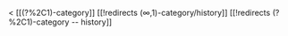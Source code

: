 &lt; [[(?%2C1)-category]]
[[!redirects (∞,1)-category/history]]
[[!redirects (?%2C1)-category -- history]]